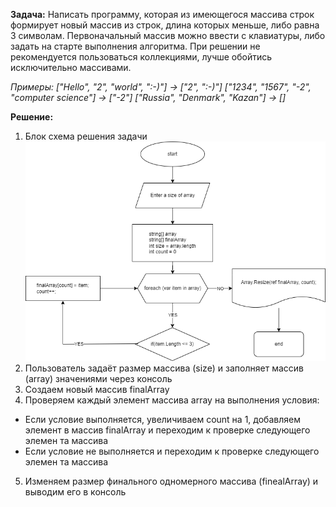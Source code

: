 **Задача:**
Написать программу, которая из имеющегося массива строк формирует новый массив из строк, длина которых меньше, либо равна 3 символам. Первоначальный массив можно ввести с клавиатуры, либо задать на старте выполнения алгоритма. При решении не рекомендуется пользоваться коллекциями, лучше обойтись исключительно массивами.

*Примеры: ["Hello", "2", "world", ":-)"] → ["2", ":-)"] ["1234", "1567", "-2", "computer science"] → ["-2"] ["Russia", "Denmark", "Kazan"] → []*

**Решение:**
1. Блок схема решения задачи
![Block Diagram](BlockDiagram.png)
2. Пользователь задаёт размер массива (size) и заполняет массив (array) значениями через консоль
3. Создаем новый массив finalArray
4. Проверяем каждый элемент массива array на выполнения условия:
* Если условие выполняется, увеличиваем count на 1, добавляем элемент в массив finalArray и переходим к проверке следующего элемен та массива
* Если условие не выполняется и переходим к проверке следующего элемен та массива
5. Изменяем размер финального одномерного массива (finealArray) и выводим его в консоль